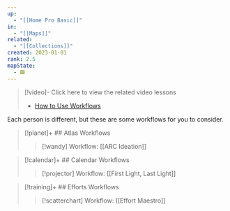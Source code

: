 ```yaml
---
up:
  - "[[Home Pro Basic]]"
in:
  - "[[Maps]]"
related:
  - "[[Collections]]"
created: 2023-01-01
rank: 2.5
mapState:
  - 🟩
---
```


> [!video]- Click here to view the related video lessons
> - [How to Use Workflows](https://community.linkingyourthinking.com/c/ideaverse-pro/sections/138338/lessons/515152)

Each person is different, but these are some workflows for you to consider. 

> [!planet]+ ## Atlas Workflows
> 
> > [!wandy] Workflow: [[ARC Ideation]]
> 

> [!calendar]+ ## Calendar Workflows
> 
> > [!projector] Workflow: [[First Light, Last Light]]

> [!training]+ ## Efforts Workflows
> 
> > [!scatterchart] Workflow: [[Effort Maestro]]
